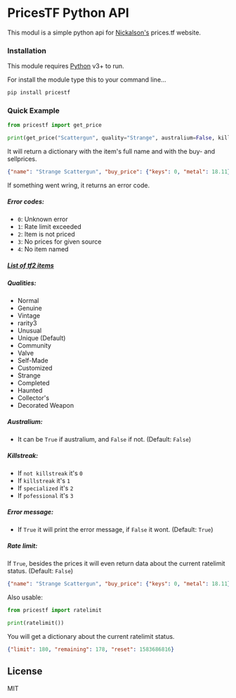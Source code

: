 # PricesTF Python API

This modul is a simple python api for [Nickalson's](https://github.com/Nicklason/) prices.tf website.

### Installation

This module requires [Python](https://www.python.org/) v3+ to run.

For install the module type this to your command line...

```sh
pip install pricestf
```
### Quick Example
```py
from pricestf import get_price

print(get_price("Scattergun", quality="Strange", australium=False, killstreak=0, error_message=True, ratelimit_data=False))
```
It will return a dictionary with the item's full name and with the buy- and sellprices.
```json
{"name": "Strange Scattergun", "buy_price": {"keys": 0, "metal": 18.11}, "sell_price": {"keys": 0, "metal": 18.22}}
```
If something went wring, it returns an error code.


##### Error codes:
- `0`: Unknown error
- `1`: Rate limit exceeded
- `2`: Item is not priced
- `3`: No prices for given source
- `4`: No item named <name>

##### [List of tf2 items](https://wiki.alliedmods.net/Team_fortress_2_item_definition_indexes)
&NewLine;
##### Qualities:
- Normal
- Genuine
- Vintage
- rarity3
- Unusual
- Unique (Default)
- Community
- Valve
- Self-Made
- Customized
- Strange
- Completed
- Haunted
- Collector's
- Decorated Weapon

##### Australium:
- It can be `True` if australium, and `False` if not. (Default: `False`)

##### Killstreak:
- If ``not killstreak`` it's `0`
- If ``killstreak`` it's `1`
- If ``specialized`` it's `2`
- If ``pofessional`` it's `3`

##### Error message:
- If `True` it will print the error message, if `False` it wont. (Default: `True`)

##### Rate limit:

If `True`, besides the prices it will even return data about the current ratelimit status. (Default: `False`)
```json
{"name": "Strange Scattergun", "buy_price": {"keys": 0, "metal": 18.11}, "sell_price": {"keys": 0, "metal": 18.22}, "ratelimit": {"limit": 180, "remaining": 178, "reset": 1583686816}}
```
Also usable:

```py
from pricestf import ratelimit

print(ratelimit())
```

You will get a dictionary about the current ratelimit status.
```json
{"limit": 180, "remaining": 178, "reset": 1583686816}
```

License
----

MIT
